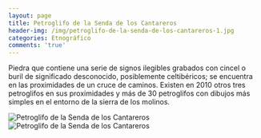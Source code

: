 ```yaml
---
layout: page
title: Petroglifo de la Senda de los Cantareros
header-img: /img/petroglifo-de-la-senda-de-los-cantareros-1.jpg
categories: Etnográfico
comments: 'true'
---
```



Piedra que contiene una serie de signos ilegibles grabados con cincel o buril de significado desconocido, posiblemente celtibéricos; se encuentra en las proximidades de un cruce de caminos. Existen en 2010 otros tres petroglifos en sus proximidades y más de 30 petroglifos con dibujos más simples en el entorno de la sierra de los molinos.

<div class="photos">
<img src="{{ site.github.url }}/img/petroglifo-de-la-senda-de-los-cantareros-1.jpg" alt="Petroglifo de la Senda de los Cantareros">
<img src="{{ site.github.url }}/img/petroglifo-de-la-senda-de-los-cantareros-2.jpg" alt="Petroglifo de la Senda de los Cantareros">
</div>
